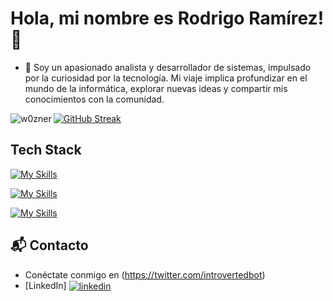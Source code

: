 # Hola, mi nombre es Rodrigo Ramírez! 👋
- 🔭 Soy un apasionado analista y desarrollador de sistemas, impulsado por la curiosidad por la tecnología. Mi viaje implica profundizar en el mundo de la informática, explorar nuevas ideas y compartir mis conocimientos con la comunidad.

<p><img align="left" src="https://github-readme-stats.vercel.app/api/top-langs?username=w0zner&show_icons=true&theme=dark&hide_border=true&locale=es&layout=compact" alt="w0zner" /></p>

[![GitHub Streak](https://github-readme-streak-stats.herokuapp.com?user=w0zner&theme=dark&hide_border=true&locale=es)](https://git.io/streak-stats)

## Tech Stack
[![My Skills](https://skillicons.dev/icons?i=java,spring,git,maven,eclipse,idea,nodejs,mongodb,firebase,postman,postgres)](https://skillicons.dev)

[![My Skills](https://skillicons.dev/icons?i=html,css,js,angular,ts,npm,vscode)](https://skillicons.dev)

[![My Skills](https://skillicons.dev/icons?i=linux,bash,mint)](https://skillicons.dev)

## 📬 Contacto

- Conéctate conmigo en  (https://twitter.com/introvertedbot)
- [LinkedIn] <a href="https://linkedin.com/in/https://www.linkedin.com/in/rodrigo-ramirez-3ba652117/" target="blank"><img align="center" src="https://skillicons.dev/icons?i=linkedint" alt="linkedin"/></a>
<!--
**w0zner/w0zner** is a ✨ _special_ ✨ repository because its `README.md` (this file) appears on your GitHub profile.

Here are some ideas to get you started:

- 🔭 I’m currently working on ... 
- 🌱 I’m currently learning ...
- 👯 I’m looking to collaborate on ...
- 🤔 I’m looking for help with ...
- 💬 Ask me about ...
- 📫 How to reach me: ...
- 😄 Pronouns: ...
- ⚡ Fun fact: ...
-->
